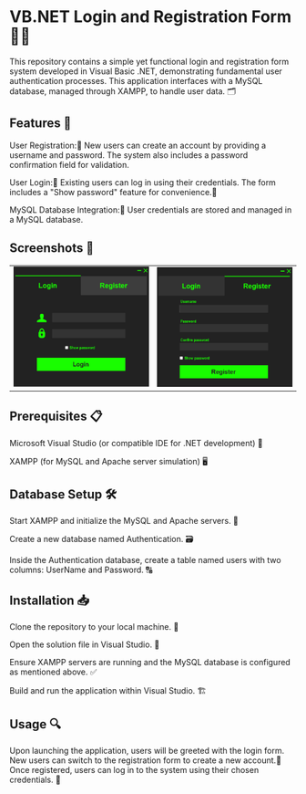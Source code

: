 # VB.NET Login and Registration Form 🚪🔐
This repository contains a simple yet functional login and registration form system developed in Visual Basic .NET, demonstrating fundamental user authentication processes. This application interfaces with a MySQL database, managed through XAMPP, to handle user data. 🗂️

## Features 🌟
User Registration:📝 New users can create an account by providing a username and password. The system also includes a password confirmation field for validation.

User Login:🔑 Existing users can log in using their credentials. The form includes a "Show password" feature for convenience.👀

MySQL Database Integration:💾 User credentials are stored and managed in a MySQL database.
## Screenshots 📸
<table>
  <tr>
    <td><img src="images/LoginForm.jpg" alt="Login Form" width="300"/></td>
    <td><img src="images/RegisterForm.jpg" alt="Registration Form" width="300"/></td>
  </tr>
</table>

## Prerequisites 📋
Microsoft Visual Studio (or compatible IDE for .NET development) 🧰

XAMPP (for MySQL and Apache server simulation) 🖥️
## Database Setup 🛠️
Start XAMPP and initialize the MySQL and Apache servers. 🔄

Create a new database named Authentication. 🗃️

Inside the Authentication database, create a table named users with two columns: UserName and Password. 🔠
## Installation 📥
Clone the repository to your local machine. 📌

Open the solution file in Visual Studio. 📂

Ensure XAMPP servers are running and the MySQL database is configured as mentioned above. ✅

Build and run the application within Visual Studio. 🏗️
## Usage 🔍
Upon launching the application, users will be greeted with the login form. New users can switch to the registration form to create a new account.📝 Once registered, users can log in to the system using their chosen credentials. 🔐
